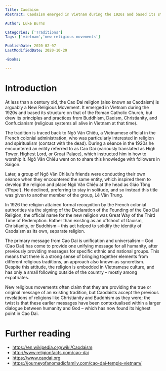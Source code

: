 ```yaml
---
Title: Caodaism
Abstract: Caodaism emerged in Vietnam during the 1920s and based its structure on that of the Roman Catholic Church, but drew its principles and practices from Buddhism, Daoism, Christianity, and Confucianism.

Author: Luke Burns

Categories: ['Traditions']
Tags: ['vietnam','new religious movements']

PublishDate: 2020-02-07
LastModifiedDate: 2020-10-29

-Books:

---
```

# Introduction
At less than a century old, the Cao Dai religion (also known as Caodaism) is arguably a New Religious Movement. It emerged in Vietnam during the 1920s and based its structure on that of the Roman Catholic Church, but drew its principles and practices from Buddhism, Daoism, Christianity, and Confucianism (religious systems all alive in Vietnam at that time).

The tradition is traced back to Ngô Văn Chiêu, a Vietnamese official in the French colonial administration, who was particularly interested in religion and spiritualism (contact with the dead). During a séance in the 1920s he encountered an entity referred to as Cao Dai (variously translated as High Tower, Highest Lord, or Great Palace), which instructed him in how to worship it. Ngô Văn Chiêu went on to share this knowledge with followers in Saigon.

Later, a group of Ngô Văn Chiêu's friends were conducting their own séance when they encountered the same entity, which inspired them to develop the religion and place Ngô Văn Chiêu at the head as Giáo Tông ('Pope'). He declined, preferring to stay in solitude, and so instead this title was given to another member of the group, Lê Văn Trung.

In 1926 the religion attained formal recognition by the French colonial authorities via the signing of the Declaration of the Founding of the Cao Dai Religion, the official name for the new religion was Great Way of the Third Time of Redemption. Rather than existing as an offshoot of Daoism, Christianity, or Buddhism – this act helped to solidify the identity of Caodaism as its own, separate religion.

The primary message from Cao Dai is unification and universalism – God (Cao Dai) has come to provide one unifying message for all humanity, after previously providing messages for specific ethnic and national groups. This means that there is a strong sense of bringing together elements from different religious traditions, an approach also known as syncretism. Despite this attitude, the religion is embedded in Vietnamese culture, and has only a small following outside of the country – mostly among expatriates.

New religious movements often claim that they are providing the true or original message of an existing tradition, but Caodaists accept the previous revelations of religions like Christianity and Buddhism as they were; the twist is that these earlier messages have been contextualised within a larger dialogue between humanity and God – which has now found its highest point in Cao Dai.

# Further reading
* https://en.wikipedia.org/wiki/Caodaism
* http://www.religionfacts.com/cao-dai
* https://www.caodai.org
* https://journeyofanomadicfamily.com/cao-dai-temple-vietnam/